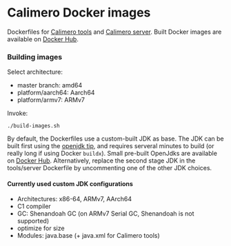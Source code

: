 # Calimero Docker images

Dockerfiles for [Calimero tools](https://github.com/calimero-project/calimero-tools) and [Calimero server](https://github.com/calimero-project/calimero-server). Built Docker images are available on [Docker Hub](https://hub.docker.com/u/calimeroproject).

### Building images
Select architecture:

* master branch: amd64
* platform/aarch64: Aarch64
* platform/armv7: ARMv7

Invoke:

	./build-images.sh

By default, the Dockerfiles use a custom-built JDK as base. The JDK can be built first using 
the [openjdk tip](https://github.com/openjdk/jdk.git), and requires serveral minutes to build 
(or really long if using Docker `buildx`).
Small pre-built OpenJdks are available on [Docker Hub](https://hub.docker.com/u/calimeroproject).
Alternatively, replace the second stage JDK in the tools/server Dockerfile by uncommenting one of the other JDK choices.

#### Currently used custom JDK configurations

* Architectures: x86-64, ARMv7, AArch64
* C1 compiler
* GC: Shenandoah GC (on ARMv7 Serial GC, Shenandoah is not supported)
* optimize for size
* Modules: java.base (+ java.xml for Calimero tools)

